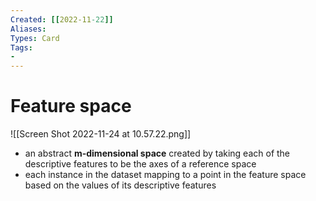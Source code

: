 ```yaml
---
Created: [[2022-11-22]]
Aliases: 
Types: Card
Tags: 
- 
---
```

# Feature space
![[Screen Shot 2022-11-24 at 10.57.22.png]]
- an abstract **m-dimensional space** created by taking each of the descriptive features to be the axes of a reference space
- each instance in the dataset mapping to a point in the feature space based on the values of its descriptive features
